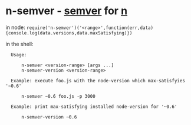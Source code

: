 # n-semver - [semver] for [n]

in node: `require('n-semver')('<range>',function(err,data){console.log(data.versions,data.maxSatisfying)})`

in the shell:
```
  Usage:

      n-semver <version-range> [args ...]
      n-semver-version <version-range>

  Example: execute foo.js with the node-version which max-satisfyies '~0.6'

      n-semver ~0.6 foo.js -p 3000

  Example: print max-satisfying installed node-version for '~0.6'

      n-semver-version ~0.6
```

[semver]: https://github.com/isaacs/node-semver
[n]: https://github.com/visionmedia/n
